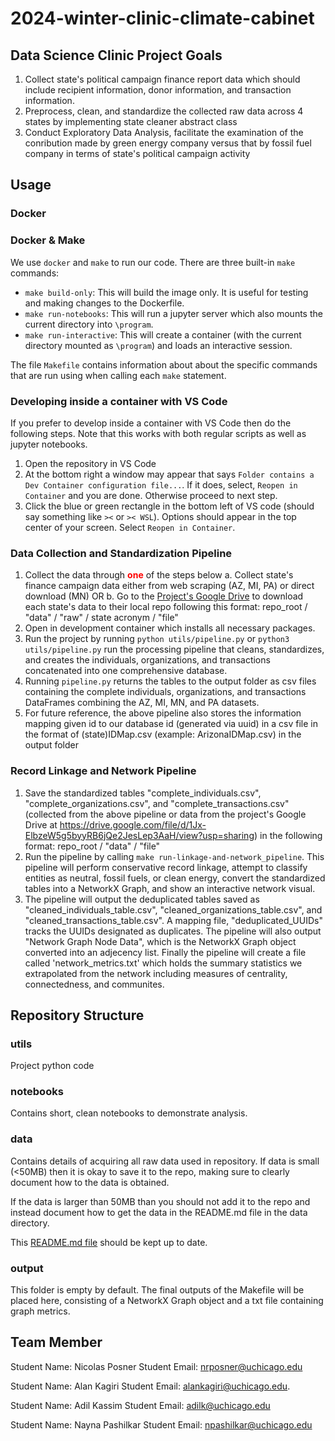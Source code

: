 # 2024-winter-clinic-climate-cabinet

## Data Science Clinic Project Goals

1. Collect state's political campaign finance report data which should include
recipient information, donor information, and transaction information.
2. Preprocess, clean, and standardize the collected raw data across 4 states
by implementing state cleaner abstract class
3. Conduct Exploratory Data Analysis, facilitate the examination of
the conribution made by green energy company versus that by fossil
fuel company in terms of state's political campaign activity


## Usage

### Docker

### Docker & Make

We use `docker` and `make` to run our code. There are three built-in `make` commands:

* `make build-only`: This will build the image only. It is useful for testing and making changes to the Dockerfile.
* `make run-notebooks`: This will run a jupyter server which also mounts the current directory into `\program`.
* `make run-interactive`: This will create a container (with the current directory mounted as `\program`) and loads an interactive session. 

The file `Makefile` contains information about about the specific commands that are run using when calling each `make` statement.

### Developing inside a container with VS Code

If you prefer to develop inside a container with VS Code then do the following steps. Note that this works with both regular scripts as well as jupyter notebooks.

1. Open the repository in VS Code
2. At the bottom right a window may appear that says `Folder contains a Dev Container configuration file...`. If it does, select, `Reopen in Container` and you are done. Otherwise proceed to next step. 
3. Click the blue or green rectangle in the bottom left of VS code (should say something like `><` or `>< WSL`). Options should appear in the top center of your screen. Select `Reopen in Container`.


### Data Collection and Standardization Pipeline
1. Collect the data through **<span style="color: red;">one</span>** of the steps below
    a. Collect state's finance campaign data either from web scraping (AZ, MI, PA) or direct download (MN) OR
    b. Go to the [Project's Google Drive]('https://drive.google.com/drive/u/2/folders/1HUbOU0KRZy85mep2SHMU48qUQ1ZOSNce') to download each state's data to their local repo following this format: repo_root / "data" / "raw" / state acronym / "file"
2. Open in development container which installs all necessary packages.
3. Run the project by running ```python utils/pipeline.py``` or ```python3 utils/pipeline.py``` run the processing pipeline that cleans, standardizes, and creates the individuals, organizations, and transactions concatenated into one comprehensive database.
5. Running ```pipeline.py``` returns the tables to the output folder as csv files containing the complete individuals, organizations, and transactions DataFrames combining the AZ, MI, MN, and PA datasets.
6. For future reference, the above pipeline also stores the information mapping given id to our database id (generated via uuid) in a csv file in the format of (state)IDMap.csv (example: ArizonaIDMap.csv) in the output folder

### Record Linkage and Network Pipeline
1. Save the standardized tables "complete_individuals.csv", "complete_organizations.csv", and "complete_transactions.csv" (collected from the above pipeline or data from the project's Google Drive at https://drive.google.com/file/d/1Jx-ElbzeW5g5byyRB6jQe2JesLep3AaH/view?usp=sharing) in the following format: repo_root / "data" / "file"
2. Run the pipeline by calling ```make run-linkage-and-network_pipeline```. This pipeline will perform conservative record linkage, attempt to classify entities as neutral, fossil fuels, or clean energy, convert the standardized tables into a NetworkX Graph, and show an interactive network visual.
3. The pipeline will output the deduplicated tables saved as "cleaned_individuals_table.csv", "cleaned_organizations_table.csv", and "cleaned_transactions_table.csv". A mapping file, "deduplicated_UUIDs" tracks the UUIDs designated as duplicates. The pipeline will also output "Network Graph Node Data", 
  which is the NetworkX Graph object converted into an adjecency list. Finally the pipeline will create a file called 'network_metrics.txt' which holds the summary statistics we extrapolated from the network including measures of centrality, connectedness, and communites.

## Repository Structure

### utils
Project python code

### notebooks
Contains short, clean notebooks to demonstrate analysis.

### data

Contains details of acquiring all raw data used in repository. If data is small (<50MB) then it is okay to save it to the repo, making sure to clearly document how to the data is obtained.

If the data is larger than 50MB than you should not add it to the repo and instead document how to get the data in the README.md file in the data directory. 

This [README.md file](/data/README.md) should be kept up to date.

### output
This folder is empty by default. The final outputs of the Makefile will be placed here, consisting of a NetworkX Graph object and a txt file containing graph metrics. 



## Team Member

Student Name: Nicolas Posner
Student Email: nrposner@uchicago.edu

Student Name: Alan Kagiri
Student Email: alankagiri@uchicago.edu. 

Student Name: Adil Kassim
Student Email: adilk@uchicago.edu

Student Name: Nayna Pashilkar
Student Email: npashilkar@uchicago.edu
